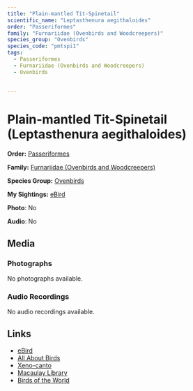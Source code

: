 ```yaml
---
title: "Plain-mantled Tit-Spinetail"
scientific_name: "Leptasthenura aegithaloides"
order: "Passeriformes"
family: "Furnariidae (Ovenbirds and Woodcreepers)"
species_group: "Ovenbirds"
species_code: "pmtspi1"
tags: 
  - Passeriformes
  - Furnariidae (Ovenbirds and Woodcreepers)
  - Ovenbirds
  
  
---
```


# Plain-mantled Tit-Spinetail (Leptasthenura aegithaloides)

**Order:** [Passeriformes](/tags/passeriformes)

**Family:** [Furnariidae (Ovenbirds and Woodcreepers)](/tags/furnariidae-ovenbirds-and-woodcreepers)

**Species Group:** [Ovenbirds](/tags/ovenbirds)

**My Sightings:** [eBird](https://ebird.org/lifelist?r=world&time=life&spp=pmtspi1)

**Photo**: No 

**Audio**: No

## Media
### Photographs
No photographs available.

### Audio Recordings
No audio recordings available.

## Links
* [eBird](https://ebird.org/species/pmtspi1) 
* [All About Birds](https://www.allaboutbirds.org/guide/pmtspi1) 
* [Xeno-canto](https://www.xeno-canto.org/species/leptasthenura-aegithaloides) 
* [Macaulay Library](https://search.macaulaylibrary.org/catalog?taxonCode=pmtspi1&sort=rating_rank_desc)
* [Birds of the World](https://birdsoftheworld.org/bow/species/pmtspi1)
